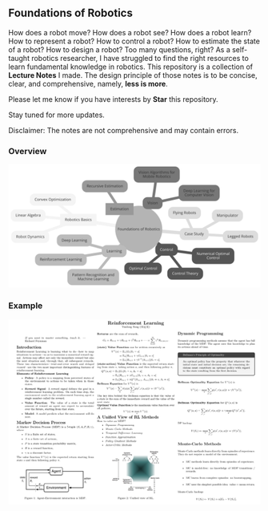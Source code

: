 ## Foundations of Robotics

How does a robot move? How does a robot see? How does a robot learn?
How to represent a robot? How to control a robot? How to estimate the
state of a robot? How to design a robot?
Too many questions, right?
As a self-taught robotics researcher, I have struggled to find the 
right resources to learn fundamental knowledge in robotics. This repository
is a collection of **Lecture Notes** I made. 
The design principle of those notes is to be concise, clear, and
comprehensive, namely, **less is more**.

Please let me know if you have interests by **Star** this repository. 

Stay tuned for more updates. 

Disclaimer: The notes are not comprehensive and may contain errors.

### Overview
![diagram](./images/diagram_gray.png)


### Example

![reinforcement_learning](./docs/images/reinforcement_learning.png)
